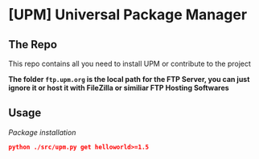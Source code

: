 # [UPM] Universal Package Manager


## The Repo

This repo contains all you need to install UPM or contribute to the project

**The folder `ftp.upm.org` is the local path for the FTP Server, you can just ignore it or host it with FileZilla or similiar FTP Hosting Softwares**



## Usage

*Package installation* 
```json
python ./src/upm.py get helloworld>=1.5
```
